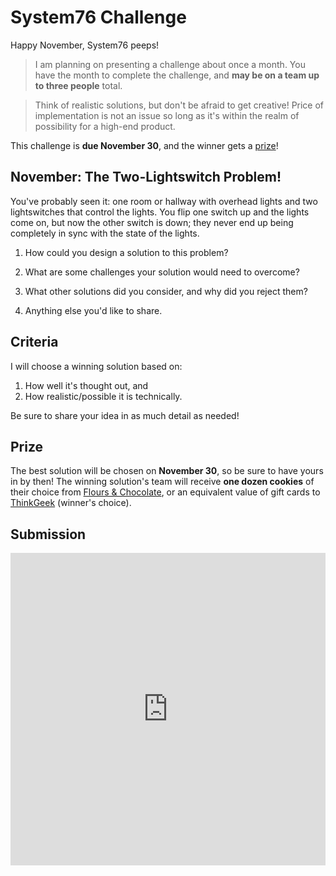 # System76 Challenge

Happy November, System76 peeps!

>I am planning on presenting a challenge about once a month. You have the month
to complete the challenge, and **may be on a team up to three people** total.

>Think of realistic solutions, but don't be afraid to get creative! Price of
implementation is not an issue so long as it's within the realm of possibility
for a high-end product.

This challenge is **due November 30**, and the winner gets a [prize](#prize)!

## November: The Two-Lightswitch Problem!

You've probably seen it: one room or hallway with overhead lights and two
lightswitches that control the lights. You flip one switch up and the lights
come on, but now the other switch is down; they never end up being completely in
sync with the state of the lights.

1. How could you design a solution to this problem?

2. What are some challenges your solution would need to overcome?

3. What other solutions did you consider, and why did you reject them?

4. Anything else you'd like to share.


## Criteria

I will choose a winning solution based on:

1. How well it's thought out, and
2. How realistic/possible it is technically.

Be sure to share your idea in as much detail as needed!


## Prize

The best solution will be chosen on **November 30**, so be sure to have yours in
by then! The winning solution's team will receive **one dozen cookies** of their
choice from [Flours & Chocolate][fc], or an equivalent value of gift cards to
[ThinkGeek][tg] (winner's choice).


## Submission

<iframe src="https://docs.google.com/forms/d/e/1FAIpQLSdxzCav-w6EIfbCK3ggs7vVh-OfcH9kZYDShARz2cbD-Ci7aQ/viewform?embedded=true" width="100%" height="500" frameborder="0" marginheight="0" marginwidth="0">Loading...</iframe>


[fc]: https://floursandchocolate.co
[tg]: https://thinkgeek.com
